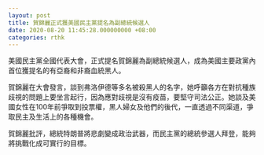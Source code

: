 ```yaml
---
layout: post
title: 賀錦麗正式獲美國民主黨提名為副總統候選人
date: 2020-08-20 11:45:28.000000000 +08:00
categories: rthk
---
```


美國民主黨全國代表大會，正式提名賀錦麗為副總統候選人，成為美國主要政黨內首位獲提名的有亞裔和非裔血統黑人。

賀錦麗在大會發言，談到弗洛伊德等多名被殺黑人的名字，她呼籲各方在對抗種族歧視的問題上要坐言起行，因為應對歧視是沒有疫苗，要堅守司法公正。她談及美國女性在100年前爭取到投票權，黑人婦女及他們的後代，一直透過不同渠道，爭取民主及生活上的各種機會。

賀錦麗批評，總統特朗普將悲劇變成政治武器，而民主黨的總統參選人拜登，能夠將挑戰化成可實行的目標。
